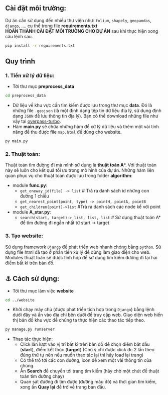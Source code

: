 ## Cài đặt môi trường:

Dự án cần sử dụng đến nhiều thư viện như:  `folium`, `shapely`, `geopandas`, `django`, .... cụ thể trong file **requirements.txt**<br>
**HOÀN THÀNH CÀI ĐẶT MÔI TRƯỜNG CHO DỰ ÁN** sau khi thực hiện xong câu lệnh sau.
  ```bash
  pip install -r requirements.txt
  ```

## Quy trình
### 1. Tiền xử lý dữ liệu:
  - Tới thư mục **preprocess_data**
  ```bash
  cd preprocess_data
  ```
  - Dữ liệu về khu vực cần tìm kiếm được lưu trong thư mục **data**. Đó là những file `.geojson` (là một định dạng tệp tin dữ liệu địa lý, sử dụng định dạng `JSON` để lưu thông tin địa lý). Bạn có thể download những file như vậy tại [overpass-turbo](https://overpass-turbo.eu/).
  -  Hàm **main.py** sẽ chứa những hàm để xử lý dữ liệu và thêm một vài tính năng để thu được file `map.html` để dùng cho website.
```bash
py main.py
```

### 2. Thuật toán:
Thuật toán tìm đường đi mà mình sử dụng là **thuật toán A***. Với thuật toán này sẽ luôn cho kết quả tối ưu trong mô hình của dự án. Những hàm liên quan phục vụ cho thuật toán được lưu trong folder **algorithm**:
  - module **func.py**:
    - `get_oneway_id(file) -> list` # Trả ra danh sách id những con đường 1 chiều
    - `get_nearest_point(point, type) -> pointH, pointA, pointB`
    - `get_children(point)->list` #Trả ra danh sách các node kề với point
  - module **A_star.py**:
      - `search(start, target)-> list, list, list` # Sử dụng thuật toán A* để tìm đường đi ngắn nhất từ start -> target
### 3. Tạo website:
Sử dụng framework `Django` để phát triển web nhanh chóng bằng `python`. Sử dụng file html đã tạo ở phần tiền xử lý để dùng làm giao diện cho web. Modules thuật toán sẽ được tính hợp để sử dụng tìm kiếm đường đi tại hai điểm bất kì trên bản đồ.

## :anchor: Cách sử dụng:
  - Tới thư mục làm việc **website**
  ```bash
  cd ../website
  ```
  - Khởi chạy máy chủ (được phát triển tích hợp trong `Django`) bằng lệnh dưới đây và ấn vào địa chỉ bên dưới để truy cập web. Giao diện web hiển thị bản đồ khu vực để chúng ta thực hiện các thao tác tiếp theo.
  ```bash
  py manage.py runserver
  ```
  - Thao tác thực hiện:
      - Click lần lượt vào vị trí bất kì trên bản đồ để chọn điểm bắt đầu (**start**), điểm kết thúc (**target**) (Chú ý chỉ được click đc 2 lần theo đúng thứ tự nên nếu muốn thao tác lại thì  hãy load lại trang)
      - Có thể trỏ tới các con đường, icon để xem một vài thông tin của chúng.
      - Ấn **Search** để chuyển tới trang tìm kiếm (hãy chờ một chút để thuật toán tìm đường chạy)
      - Quan sát đường đi tìm được (đường màu đỏ) và thời gian tìm kiếm, xong ấn **Quay lại** để trở về trang ban đầu.

